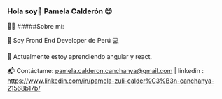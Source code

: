 ### Hola soy👋 Pamela Calderón 😊
   
🙋‍♀️ #####Sobre mí:

 👩 Soy Frond End Developer de Perú 💻
 
 🌱 Actualmente estoy aprendiendo angular y react.
 
 📬 Contáctame: pamela.calderon.canchanya@gmail.com | linkedin : https://www.linkedin.com/in/pamela-zuli-calder%C3%B3n-canchanya-21568b17b/
 

